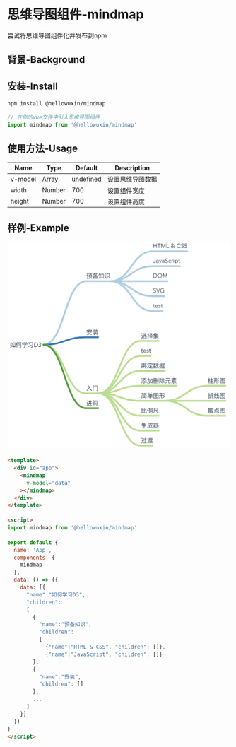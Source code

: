 # 思维导图组件-mindmap

尝试将思维导图组件化并发布到npm

## 背景-Background

## 安装-Install

```sh
npm install @hellowuxin/mindmap
```

```js
// 在你的vue文件中引入思维导图组件
import mindmap from '@hellowuxin/mindmap'
```

## 使用方法-Usage

| Name    | Type   | Default   | Description    |
| ---     | ---    | ---       | ---            |
| v-model | Array  | undefined | 设置思维导图数据  |
| width   | Number | 700       | 设置组件宽度     |
| height  | Number | 700       | 设置组件高度     |

## 样例-Example

![思维导图](./public/mindmap.png)

```html
<template>
  <div id="app">
    <mindmap
      v-model="data"
    ></mindmap>
  </div>
</template>

<script>
import mindmap from '@hellowuxin/mindmap'

export default {
  name: 'App',
  components: {
    mindmap
  },
  data: () => ({
    data: [{
      "name":"如何学习D3",
      "children":
      [
        {
          "name":"预备知识",
          "children":
          [
            {"name":"HTML & CSS", "children": []},
            {"name":"JavaScript", "children": []}
        },
        {
          "name":"安装",
          "children": []
        },
        ...
      ]
    }]
  })
}
</script>
```
